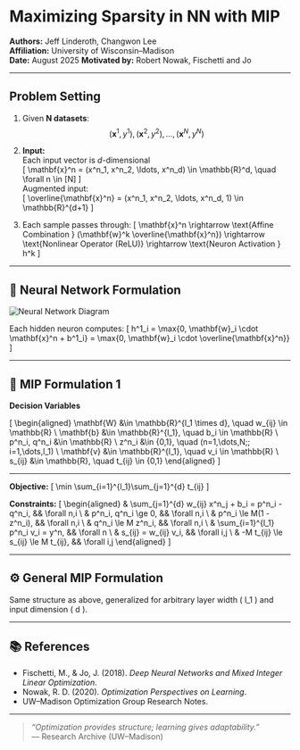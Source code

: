# Maximizing Sparsity in NN with MIP

**Authors:** Jeff Linderoth, Changwon Lee  
**Affiliation:** University of Wisconsin–Madison  
**Date:** August 2025 
**Motivated by:** Robert Nowak, Fischetti and Jo  

---

## Problem Setting

1. Given **N datasets**:  
   $$
   (\mathbf{x}^1, y^1), (\mathbf{x}^2, y^2), \dots, (\mathbf{x}^N, y^N)
   $$

2. **Input:**  
   Each input vector is *d*-dimensional  
   \[
   \mathbf{x}^n = (x^n_1, x^n_2, \ldots, x^n_d) \in \mathbb{R}^d, \quad \forall n \in [N]
   \]  
   Augmented input:  
   \[
   \overline{\mathbf{x}^n} = (x^n_1, x^n_2, \ldots, x^n_d, 1) \in \mathbb{R}^{d+1}
   \]

3. Each sample passes through:
   \[
   \mathbf{x}^n \rightarrow \text{Affine Combination } (\mathbf{w}^k \overline{\mathbf{x}^n}) 
   \rightarrow \text{Nonlinear Operator (ReLU)} 
   \rightarrow \text{Neuron Activation } h^k
   \]

---

## 🧮 Neural Network Formulation

![Neural Network Diagram](figs/nn_diagram.png)

Each hidden neuron computes:
\[
h^1_i = \max\{0, \mathbf{w}_i \cdot \mathbf{x}^n + b^1_i\} 
      = \max\{0, \mathbf{w}_i \cdot \overline{\mathbf{x}^n}\}
\]

---

## 🔢 MIP Formulation 1

**Decision Variables**

\[
\begin{aligned}
\mathbf{W} &\in \mathbb{R}^{l_1 \times d}, \quad 
  w_{ij} \in \mathbb{R} \\
\mathbf{b} &\in \mathbb{R}^{l_1}, \quad 
  b_i \in \mathbb{R} \\
p^n_i, q^n_i &\in \mathbb{R} \\
z^n_i &\in \{0,1\}, \quad (n=1,\dots,N;\; i=1,\dots,l_1) \\
\mathbf{v} &\in \mathbb{R}^{l_1}, \quad 
  v_i \in \mathbb{R} \\
s_{ij} &\in \mathbb{R}, \quad 
t_{ij} \in \{0,1\}
\end{aligned}
\]

---

**Objective:**
\[
\min \sum_{i=1}^{l_1}\sum_{j=1}^{d} t_{ij}
\]

**Constraints:**
\[
\begin{aligned}
& \sum_{j=1}^{d} w_{ij} x^n_j + b_i = p^n_i - q^n_i, && \forall n,i \\
& p^n_i, q^n_i \ge 0, && \forall n,i \\
& p^n_i \le M(1 - z^n_i), && \forall n,i \\
& q^n_i \le M z^n_i, && \forall n,i \\
& \sum_{i=1}^{l_1} p^n_i v_i = y^n, && \forall n \\
& s_{ij} = w_{ij} v_i, && \forall i,j \\
& -M t_{ij} \le s_{ij} \le M t_{ij}, && \forall i,j
\end{aligned}
\]

---

## ⚙️ General MIP Formulation

Same structure as above, generalized for arbitrary layer width \( l_1 \) and input dimension \( d \).

---

## 📚 References

- Fischetti, M., & Jo, J. (2018). *Deep Neural Networks and Mixed Integer Linear Optimization*.  
- Nowak, R. D. (2020). *Optimization Perspectives on Learning*.  
- UW–Madison Optimization Group Research Notes.

---

> _“Optimization provides structure; learning gives adaptability.”_  
> — Research Archive (UW–Madison)
